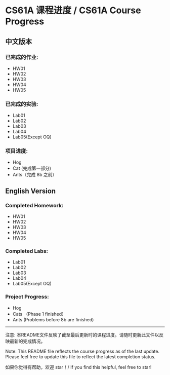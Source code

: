 # CS61A 课程进度 / CS61A Course Progress

## 中文版本

### 已完成的作业:
- HW01
- HW02
- HW03
- HW04
- HW05

### 已完成的实验:
- Lab01
- Lab02
- Lab03
- Lab04
- Lab05(Except OQ)

### 项目进度:
- Hog 
- Cat (完成第一部分)
- Ants（完成 8b 之前）

## English Version

### Completed Homework:
- HW01
- HW02
- HW03
- HW04
- HW05

### Completed Labs:
- Lab01
- Lab02
- Lab03
- Lab04
- Lab05(Except OQ)

### Project Progress:
- Hog
- Cats （Phase 1 finished）
- Ants (Problems before 8b are finished)
---

注意: 本README文件反映了截至最后更新时的课程进度。请随时更新此文件以反映最新的完成情况。

Note: This README file reflects the course progress as of the last update. Please feel free to update this file to reflect the latest completion status.

如果你觉得有帮助，欢迎 star！/ If you find this helpful, feel free to star!